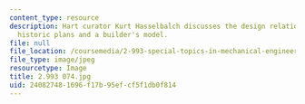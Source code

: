 ```yaml
---
content_type: resource
description: Hart curator Kurt Hasselbalch discusses the design relationship between
  historic plans and a builder's model.
file: null
file_location: /coursemedia/2-993-special-topics-in-mechanical-engineering-the-art-and-science-of-boat-design-january-iap-2007/240827481696f17b95efcf5f1db0f814_2993074.jpg
file_type: image/jpeg
resourcetype: Image
title: 2.993 074.jpg
uid: 24082748-1696-f17b-95ef-cf5f1db0f814
---
```

